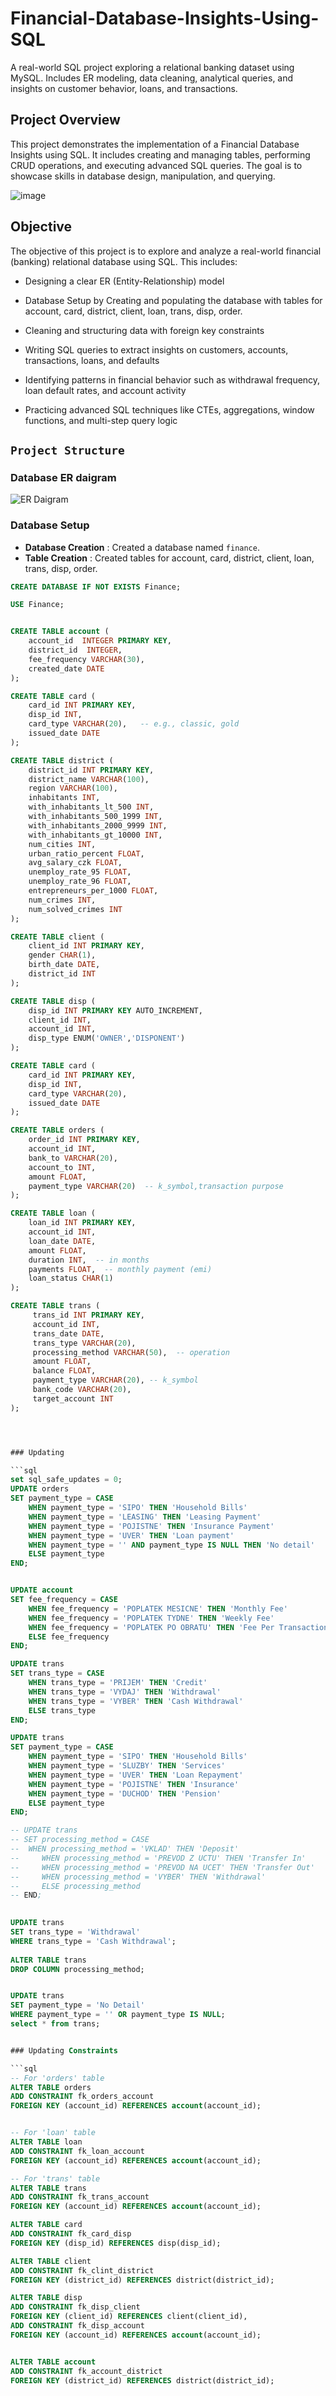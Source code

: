 # Financial-Database-Insights-Using-SQL
A real-world SQL project exploring a relational banking dataset using MySQL. Includes ER modeling, data cleaning, analytical queries, and insights on customer behavior, loans, and transactions.

## Project Overview
This project demonstrates the implementation of a  Financial Database Insights using SQL. It includes creating and managing tables, performing CRUD operations, and executing advanced SQL queries. The goal is to showcase skills in database design, manipulation, and querying.


![image](https://github.com/user-attachments/assets/6a42b9ae-7402-4200-ac95-cd48db294098)

## Objective
The objective of this project is to explore and analyze a real-world financial (banking) relational database using SQL. This includes:

- Designing a clear ER (Entity-Relationship) model

- Database Setup by Creating and populating the database with tables for account, card, district, client, loan, trans, disp, order.

- Cleaning and structuring data with foreign key constraints

- Writing SQL queries to extract insights on customers, accounts, transactions, loans, and defaults

- Identifying patterns in financial behavior such as withdrawal frequency, loan default rates, and account activity

- Practicing advanced SQL techniques like CTEs, aggregations, window functions, and multi-step query logic

## `Project Structure`

###  Database ER daigram 

![ER Daigram](https://github.com/user-attachments/assets/2fb64637-3b2c-4d92-b88b-09ff6ce228b9)


###  Database Setup
- **Database Creation** : Created a database named `finance`.
- **Table Creation** : Created tables for account, card, district, client, loan, trans, disp, order.


```sql
CREATE DATABASE IF NOT EXISTS Finance;

USE Finance;


CREATE TABLE account (
	account_id  INTEGER PRIMARY KEY,
	district_id  INTEGER,
	fee_frequency VARCHAR(30),
	created_date DATE
);

CREATE TABLE card (
    card_id INT PRIMARY KEY,
    disp_id INT,
    card_type VARCHAR(20),   -- e.g., classic, gold
    issued_date DATE
);

CREATE TABLE district (
	district_id INT PRIMARY KEY,
    district_name VARCHAR(100),
    region VARCHAR(100),
    inhabitants INT,
    with_inhabitants_lt_500 INT,
	with_inhabitants_500_1999 INT,
    with_inhabitants_2000_9999 INT,
    with_inhabitants_gt_10000 INT,
    num_cities INT,
    urban_ratio_percent FLOAT,
    avg_salary_czk FLOAT,
    unemploy_rate_95 FLOAT,
    unemploy_rate_96 FLOAT,
    entrepreneurs_per_1000 FLOAT,
    num_crimes INT,
    num_solved_crimes INT
);

CREATE TABLE client (
	client_id INT PRIMARY KEY,
    gender CHAR(1),
    birth_date DATE,
    district_id INT
);

CREATE TABLE disp (
	disp_id INT PRIMARY KEY AUTO_INCREMENT,
    client_id INT,
    account_id INT,
    disp_type ENUM('OWNER','DISPONENT')
);

CREATE TABLE card (
	card_id INT PRIMARY KEY,
    disp_id INT,
    card_type VARCHAR(20),
    issued_date DATE
);

CREATE TABLE orders (
	order_id INT PRIMARY KEY,
    account_id INT,
    bank_to VARCHAR(20),
    account_to INT,
	amount FLOAT,
    payment_type VARCHAR(20)  -- k_symbol,transaction purpose
);

CREATE TABLE loan (
	loan_id INT PRIMARY KEY,
    account_id INT,
    loan_date DATE,
    amount FLOAT,
    duration INT,  -- in months
    payments FLOAT,  -- monthly payment (emi)
    loan_status CHAR(1)
);

CREATE TABLE trans (
	 trans_id INT PRIMARY KEY,
     account_id INT,
     trans_date DATE,
     trans_type VARCHAR(20),
     processing_method VARCHAR(50),  -- operation
     amount FLOAT,
     balance FLOAT,
     payment_type VARCHAR(20), -- k_symbol
     bank_code VARCHAR(20),
     target_account INT
);




### Updating

```sql
set sql_safe_updates = 0;
UPDATE orders
SET payment_type = CASE
    WHEN payment_type = 'SIPO' THEN 'Household Bills'
    WHEN payment_type = 'LEASING' THEN 'Leasing Payment'
    WHEN payment_type = 'POJISTNE' THEN 'Insurance Payment'
    WHEN payment_type = 'UVER' THEN 'Loan payment'
    WHEN payment_type = '' AND payment_type IS NULL THEN 'No detail'
    ELSE payment_type
END;


UPDATE account
SET fee_frequency = CASE
    WHEN fee_frequency = 'POPLATEK MESICNE' THEN 'Monthly Fee'
    WHEN fee_frequency = 'POPLATEK TYDNE' THEN 'Weekly Fee'
    WHEN fee_frequency = 'POPLATEK PO OBRATU' THEN 'Fee Per Transaction'
    ELSE fee_frequency
END;

UPDATE trans
SET trans_type = CASE
    WHEN trans_type = 'PRIJEM' THEN 'Credit'
    WHEN trans_type = 'VYDAJ' THEN 'Withdrawal'
    WHEN trans_type = 'VYBER' THEN 'Cash Withdrawal'
    ELSE trans_type
END;

UPDATE trans
SET payment_type = CASE
    WHEN payment_type = 'SIPO' THEN 'Household Bills'
    WHEN payment_type = 'SLUZBY' THEN 'Services'
    WHEN payment_type = 'UVER' THEN 'Loan Repayment'
    WHEN payment_type = 'POJISTNE' THEN 'Insurance'
    WHEN payment_type = 'DUCHOD' THEN 'Pension'
    ELSE payment_type
END;

-- UPDATE trans
-- SET processing_method = CASE
-- 	WHEN processing_method = 'VKLAD' THEN 'Deposit'
--     WHEN processing_method = 'PREVOD Z UCTU' THEN 'Transfer In'
--     WHEN processing_method = 'PREVOD NA UCET' THEN 'Transfer Out'
--     WHEN processing_method = 'VYBER' THEN 'Withdrawal'
--     ELSE processing_method
-- END;
 

UPDATE trans
SET trans_type = 'Withdrawal'
WHERE trans_type = 'Cash Withdrawal';
 
ALTER TABLE trans
DROP COLUMN processing_method;


UPDATE trans
SET payment_type = 'No Detail'
WHERE payment_type = '' OR payment_type IS NULL;
select * from trans;


### Updating Constraints

```sql
-- For 'orders' table
ALTER TABLE orders
ADD CONSTRAINT fk_orders_account
FOREIGN KEY (account_id) REFERENCES account(account_id);


-- For 'loan' table
ALTER TABLE loan
ADD CONSTRAINT fk_loan_account
FOREIGN KEY (account_id) REFERENCES account(account_id);

-- For 'trans' table
ALTER TABLE trans
ADD CONSTRAINT fk_trans_account
FOREIGN KEY (account_id) REFERENCES account(account_id);

ALTER TABLE card
ADD CONSTRAINT fk_card_disp
FOREIGN KEY (disp_id) REFERENCES disp(disp_id);

ALTER TABLE client
ADD CONSTRAINT fk_clint_district
FOREIGN KEY (district_id) REFERENCES district(district_id);

ALTER TABLE disp
ADD CONSTRAINT fk_disp_client
FOREIGN KEY (client_id) REFERENCES client(client_id),
ADD CONSTRAINT fk_disp_account
FOREIGN KEY (account_id) REFERENCES account(account_id);


ALTER TABLE account
ADD CONSTRAINT fk_account_district
FOREIGN KEY (district_id) REFERENCES district(district_id);
